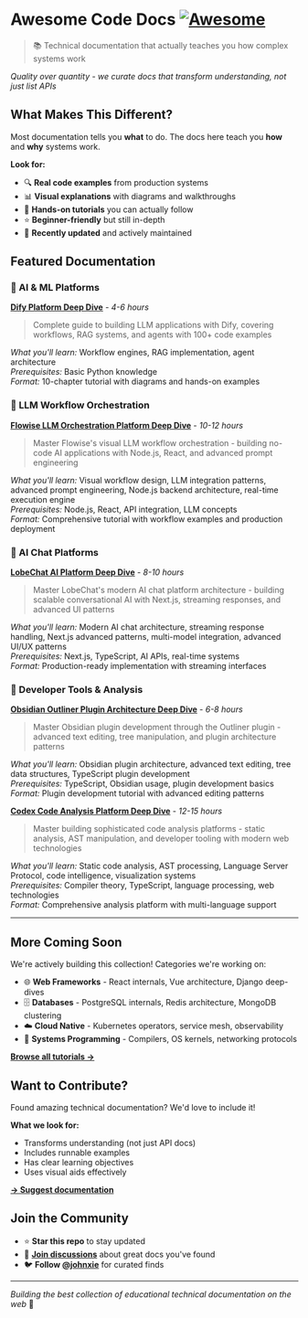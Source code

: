# Awesome Code Docs [![Awesome](https://awesome.re/badge.svg)](https://awesome.re)

> 📚 Technical documentation that actually teaches you how complex systems work

*Quality over quantity - we curate docs that transform understanding, not just list APIs*

## What Makes This Different?

Most documentation tells you **what** to do. The docs here teach you **how** and **why** systems work.

**Look for:**
- 🔍 **Real code examples** from production systems  
- 📊 **Visual explanations** with diagrams and walkthroughs
- 🎯 **Hands-on tutorials** you can actually follow
- ⭐ **Beginner-friendly** but still in-depth
- 🔄 **Recently updated** and actively maintained

## Featured Documentation

### 🤖 AI & ML Platforms

**[Dify Platform Deep Dive](tutorials/dify-platform-deep-dive/)** - *4-6 hours*
> Complete guide to building LLM applications with Dify, covering workflows, RAG systems, and agents with 100+ code examples

*What you'll learn:* Workflow engines, RAG implementation, agent architecture  
*Prerequisites:* Basic Python knowledge  
*Format:* 10-chapter tutorial with diagrams and hands-on examples

### 🤖 LLM Workflow Orchestration

**[Flowise LLM Orchestration Platform Deep Dive](tutorials/flowise-llm-orchestration/)** - *10-12 hours*
> Master Flowise's visual LLM workflow orchestration - building no-code AI applications with Node.js, React, and advanced prompt engineering

*What you'll learn:* Visual workflow design, LLM integration patterns, advanced prompt engineering, Node.js backend architecture, real-time execution engine  
*Prerequisites:* Node.js, React, API integration, LLM concepts  
*Format:* Comprehensive tutorial with workflow examples and production deployment

### 💬 AI Chat Platforms

**[LobeChat AI Platform Deep Dive](tutorials/lobechat-ai-platform/)** - *8-10 hours*
> Master LobeChat's modern AI chat platform architecture - building scalable conversational AI with Next.js, streaming responses, and advanced UI patterns

*What you'll learn:* Modern AI chat architecture, streaming response handling, Next.js advanced patterns, multi-model integration, advanced UI/UX patterns  
*Prerequisites:* Next.js, TypeScript, AI APIs, real-time systems  
*Format:* Production-ready implementation with streaming interfaces

### 🔧 Developer Tools & Analysis

**[Obsidian Outliner Plugin Architecture Deep Dive](tutorials/obsidian-outliner-plugin/)** - *6-8 hours*
> Master Obsidian plugin development through the Outliner plugin - advanced text editing, tree manipulation, and plugin architecture patterns

*What you'll learn:* Obsidian plugin architecture, advanced text editing, tree data structures, TypeScript plugin development  
*Prerequisites:* TypeScript, Obsidian usage, plugin development basics  
*Format:* Plugin development tutorial with advanced editing patterns

**[Codex Code Analysis Platform Deep Dive](tutorials/codex-analysis-platform/)** - *12-15 hours*
> Master building sophisticated code analysis platforms - static analysis, AST manipulation, and developer tooling with modern web technologies

*What you'll learn:* Static code analysis, AST processing, Language Server Protocol, code intelligence, visualization systems  
*Prerequisites:* Compiler theory, TypeScript, language processing, web technologies  
*Format:* Comprehensive analysis platform with multi-language support

---

## More Coming Soon

We're actively building this collection! Categories we're working on:

- 🌐 **Web Frameworks** - React internals, Vue architecture, Django deep-dives
- 🗄️ **Databases** - PostgreSQL internals, Redis architecture, MongoDB clustering  
- ☁️ **Cloud Native** - Kubernetes operators, service mesh, observability
- 🔧 **Systems Programming** - Compilers, OS kernels, networking protocols

**[Browse all tutorials →](tutorials/)**

## Want to Contribute?

Found amazing technical documentation? We'd love to include it!

**What we look for:**
- Transforms understanding (not just API docs)
- Includes runnable examples
- Has clear learning objectives
- Uses visual aids effectively

**[→ Suggest documentation](https://github.com/johnxie/awesome-code-docs/issues/new?template=new-entry.md)**

## Join the Community

- ⭐ **Star this repo** to stay updated
- 💬 **[Join discussions](https://github.com/johnxie/awesome-code-docs/discussions)** about great docs you've found
- 🐦 **Follow [@johnxie](https://twitter.com/johnxie)** for curated finds

---

*Building the best collection of educational technical documentation on the web* 🚀